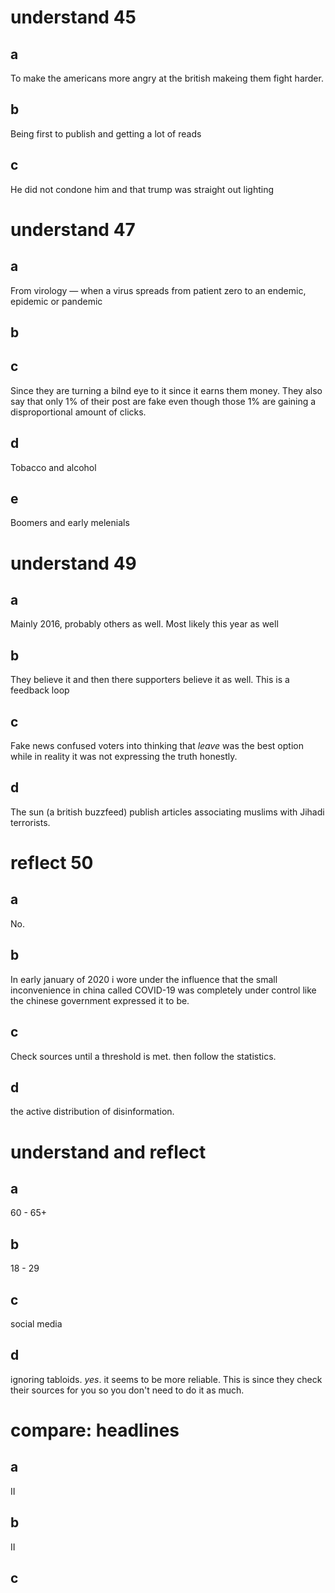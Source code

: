 # understand 45

## a

To make the americans more angry at the british makeing them fight harder.

## b

Being first to publish and getting a lot of reads

## c

He did not condone him and that trump was straight out lighting

# understand 47

## a

From virology &mdash; when a virus spreads from patient zero to an endemic, epidemic or pandemic

## b

## c

Since they are turning a bilnd eye to it since it earns them money. They also say that only 1% of their post are fake even though those 1% are gaining a disproportional amount of clicks.

## d

Tobacco and alcohol

## e

Boomers and early melenials

# understand 49

## a

Mainly 2016, probably others as well. Most likely this year as well

## b

They believe it and then there supporters believe it as well. This is a feedback loop

## c

Fake news confused voters into thinking that _leave_ was the best option while in reality it was not expressing the truth honestly.

## d

The sun (a british buzzfeed) publish articles associating muslims with Jihadi terrorists.

# reflect 50

## a

No.

## b

In early january of 2020 i wore under the influence that the small inconvenience in china called COVID-19 was completely under control like the chinese government expressed it to be.

## c

Check sources until a threshold is met. then follow the statistics.

## d

the active distribution of disinformation.

# understand and reflect

## a

60 - 65+

## b

18 - 29

## c

social media

## d

ignoring tabloids. *yes*. it seems to be more reliable. This is since they check their sources for you so you don't need to do it as much.

# compare: headlines

## a
II

## b
II

## c

